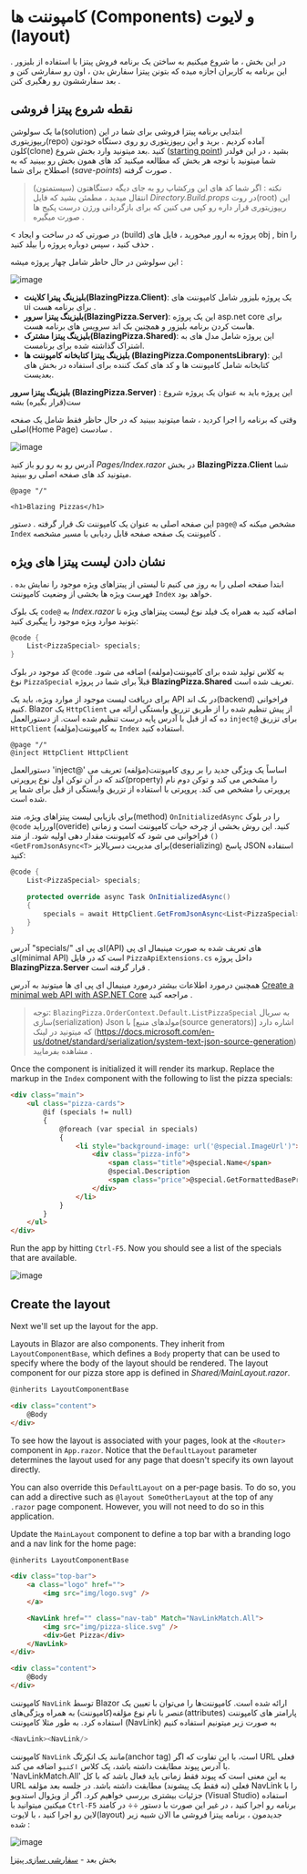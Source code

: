 # کامپوننت ها (Components) و لایوت (layout)  

در این بخش ، ما شروع میکنیم به ساختن یک برنامه فروش پیتزا با استفاده از بلیزور . این برنامه به کاربران اجازه میده که بتونن پیتزا سفارش بدن ، اون رو سفارشی کنن و بعد سفارششون رو رهگیری کنن .
## نقطه شروع پیتزا فروشی  

ما یک سولوشن(solution) ابتدایی برنامه پیتزا فروشی برای شما در این ریپوزیتوری(repo) آماده کردیم . برید و این ریپوزیتوری رو روی دستگاه خودتون کلون(clone) کنید .بعد میتونید وارد بخش شروع ([starting point](https://github.com/dotnet-presentations/blazor-workshop/tree/master/save-points/00-get-started)) بشید ، در این فولدر شما میتونید با توجه هر بخش که مطالعه میکنید کد های همون بخش رو ببینید که به اصطلاح برای شما (*save-points*) صورت گرفته .
> نکته : اگر شما کد های این ورکشاپ رو به جای دیگه دستگاهتون (سیستمتون) انتقال میدید ، مطمئن بشید که  فایل *Directory.Build.props* در روت(root) این ریپوزیتوری قرار داره رو کپی می کنین که برای بازگردانی ورژن درست پکیج ها صورت میگیره .
 
< در صورتی که در ساخت و ایجاد (build) پروژه به ارور میخورید ، فایل های obj , bin را حذف کنید ، سپس دوباره پروژه را بیلد کنید .

این سولوشن در حال حاظر شامل چهار پروژه میشه : 

![image](https://user-images.githubusercontent.com/1874516/77238114-e2072780-6b8a-11ea-8e44-de6d7910183e.png)


- **بلیزینگ پیترا کلاینت(BlazingPizza.Client)**: یک پروژه بلیزور شامل کامپوننت های ui برای برنامه هست . 
- **بلیزینگ پیتزا سرور(BlazingPizza.Server)**: این یک پروژه asp.net core برای هاست کردن برنامه بلیزور و همچنین بک اند سرویس های برنامه هست.
- **بلیزینگ پیتزا مشترک(BlazingPizza.Shared)**: این پروژه شامل مدل های به اشتراک گذاشته شده برای برنامست.
- **بلیزینگ پیتزا کتابخانه کامپوننت ها (BlazingPizza.ComponentsLibrary)**: این کتابخانه شامل کامپوننت ها و کد های کمک کننده برای استفاده در بخش های بعدیست.

 **بلیزینگ پیتزا سرور (BlazingPizza.Server)** : این پروژه باید به عنوان یک پروژه شروع ست(قرار بگیره) بشه


وقتی که برنامه را اجرا کردید ، شما میتونید ببینید که در حال حاظر فقط شامل یک صفحه اصلی(Home Page) سادست .

![image](https://user-images.githubusercontent.com/1874516/77238160-25fa2c80-6b8b-11ea-8145-e163a9f743fe.png)

آدرس رو به رو رو باز کنید *Pages/Index.razor* در بخش **BlazingPizza.Client** شما میتونید کد های صفحه اصلی رو ببینید.

```
@page "/"

<h1>Blazing Pizzas</h1>
```
این صفحه اصلی به عنوان یک کامپوننت تک قرار گرفته . دستور `page@` مشخص میکنه که `Index` کامپوننت یک صفحه صفحه قابل ردیابی با مسیر مشخصه .



## نشان دادن لیست پیتزا های ویژه

ابتدا صفحه اصلی را به روز می کنیم تا لیستی از پیتزاهای ویژه موجود را نمایش بده . فهرست ویژه‌ ها بخشی از وضعیت کامپوننت `Index` خواهد بود.

یک بلوک `code@` به *Index.razor* اضافه کنید به همراه یک فیلد نوع لیست پیتزاهای ویژه تا بتونید موارد ویژه موجود را پیگیری کنید:
```csharp
@code {
    List<PizzaSpecial> specials;
}
```

کد موجود در بلوک `@code` به کلاس تولید شده برای کامپوننت(مولفه) اضافه می شود. نوع `PizzaSpecial` قبلاً برای شما در پروژه **BlazingPizza.Shared** تعریف شده است.

برای دریافت لیست موجود از موارد ویژه، باید یک API در بک اند(backend) فراخوانی کنیم. Blazor یک `HttpClient` از پیش تنظیم شده را از طریق تزریق وابستگی ارائه می ده که از قبل با آدرس پایه درست تنظیم شده است. از دستورالعمل `inject@` برای تزریق `HttpClient` به کامپوننت(مؤلفه) `Index` استفاده کنید.
```
@page "/"
@inject HttpClient HttpClient
```

دستورالعمل 'inject@' اساساً یک ویژگی جدید را بر روی کامپوننت(مؤلفه) تعریف می کند که در آن توکن اول نوع پروپرتی(property) را مشخص می کند و توکن دوم نام پروپرتی را مشخص می کند. پروپرتی با استفاده از تزریق وابستگی از قبل برای شما پر شده است.

برای بازیابی لیست پیتزاهای ویژه، متد(method) `OnInitializedAsync` را در بلوک `@code` اورراید(overide) کنید. این روش بخشی از چرخه حیات کامپوننت است و زمانی فراخوانی می شود که کامپوننت مقدار دهی اولیه شود. از متد `()<GetFromJsonAsync<T>` برای مدیریت دسریالایز(deserializing) پاسخ JSON استفاده کنید:
```csharp
@code {
    List<PizzaSpecial> specials;

    protected override async Task OnInitializedAsync()
    {
        specials = await HttpClient.GetFromJsonAsync<List<PizzaSpecial>>("specials", BlazingPizza.OrderContext.Default.ListPizzaSpecial);
    }
}
```


آدرس "specials/" ای پی ای(API) های تعریف شده به صورت مینیمال ای پی ای(minimal API) است که در فایل `PizzaApiExtensions.cs` داخل پروژه **BlazingPizza.Server** قرار گرفته است .

همچنین درمورد اطلاعات بیشتر درمورد مینیمال ای پی ای ها میتونید به آدرس [Create a minimal web API with ASP.NET Core](https://docs.microsoft.com/en-us/aspnet/core/tutorials/min-web-api?view=aspnetcore-6.0) مراجعه کنید .


> توجه: `BlazingPizza.OrderContext.Default.ListPizzaSpecial` به سریال سازی(serialization) Json با [مولدهای منبع(source generators)] اشاره دارد که میتونید در لینک (https://docs.microsoft.com/en-us/dotnet/standard/serialization/system-text-json-source-generation) مشاهده بفرمایید .
 
Once the component is initialized it will render its markup. Replace the markup in the `Index` component with the following to list the pizza specials:


```html
<div class="main">
    <ul class="pizza-cards">
        @if (specials != null)
        {
            @foreach (var special in specials)
            {
                <li style="background-image: url('@special.ImageUrl')">
                    <div class="pizza-info">
                        <span class="title">@special.Name</span>
                        @special.Description
                        <span class="price">@special.GetFormattedBasePrice()</span>
                    </div>
                </li>
            }
        }
    </ul>
</div>
```

Run the app by hitting `Ctrl-F5`. Now you should see a list of the specials that are available.

![image](https://user-images.githubusercontent.com/1874516/77239386-6c558880-6b97-11ea-9a14-83933146ba68.png)


## Create the layout

Next we'll set up the layout for the app. 

Layouts in Blazor are also components. They inherit from `LayoutComponentBase`, which defines a `Body` property that can be used to specify where the body of the layout should be rendered. The layout component for our pizza store app is defined in *Shared/MainLayout.razor*.

```html
@inherits LayoutComponentBase

<div class="content">
    @Body
</div>
```

To see how the layout is associated with your pages, look at the `<Router>` component in `App.razor`. Notice that the `DefaultLayout` parameter determines the layout used for any page that doesn't specify its own layout directly.

You can also override this `DefaultLayout` on a per-page basis. To do so, you can add a directive such as `@layout SomeOtherLayout` at the top of any `.razor` page component. However, you will not need to do so in this application.

Update the `MainLayout` component to define a top bar with a branding logo and a nav link for the home page:

```html
@inherits LayoutComponentBase

<div class="top-bar">
    <a class="logo" href="">
        <img src="img/logo.svg" />
    </a>

    <NavLink href="" class="nav-tab" Match="NavLinkMatch.All">
        <img src="img/pizza-slice.svg" />
        <div>Get Pizza</div>
    </NavLink>
</div>

<div class="content">
    @Body
</div>
```

کامپوننت `NavLink` توسط Blazor ارائه شده است. کامپوننت‌ها را می‌توان با تعیین یک عنصر با نام نوع مؤلفه(کامپوننت) به همراه ویژگی‌های(attributes) پارامتر های کامپوننت استفاده کرد. به طور مثلا کامپوننت (NavLink) به صورت زیر میتونیم استفاده کنیم 
```csharp
<NavLink><NavLink/>
```
کامپوننت `NavLink` مانند یک انکِرتَگ(anchor tag) است، با این تفاوت که اگر URL فعلی با آدرس پیوند مطابقت داشته باشد، یک کلاس `اکتیو` اضافه می کند. 'NavLinkMatch.All' به این معنی است که پیوند فقط زمانی باید فعال باشد که با کل URL فعلی (نه فقط یک پیشوند) مطابقت داشته باشد. در جلسه بعد مؤلفه NavLink را با جزئیات بیشتری بررسی خواهیم کرد.
اگر از ویژوال استدویو (Visual Studio) استفاده میکنین میتوانید با `Ctrl-F5` برنامه رو اجرا کنید ، در غیر این صورت با دستور ÷÷ در کامند لاین رو اجرا کنید ، با لایوت(layout) جدیدمون ، برنامه پیتزا فروشی ما الان شبیه زیر شده :

![image](https://user-images.githubusercontent.com/1874516/77239419-aa52ac80-6b97-11ea-84ae-f880db776f5c.png)


بخش بعد - [سفارشی سازی پیتزا](02-customize-a-pizza.md)
